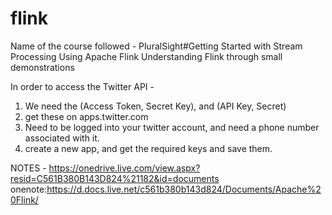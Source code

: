 # flink
Name of the course followed - PluralSight#Getting Started with Stream Processing Using Apache Flink
Understanding Flink through small demonstrations

In order to access the Twitter API - 
1. We need the (Access Token, Secret Key), and (API Key, Secret)
2. get these on apps.twitter.com
3. Need to be logged into your twitter account, and need a phone number associated with it.
4. create a new app, and get the required keys and save them.

NOTES - https://onedrive.live.com/view.aspx?resid=C561B380B143D824%21182&id=documents
onenote:https://d.docs.live.net/c561b380b143d824/Documents/Apache%20Flink/
